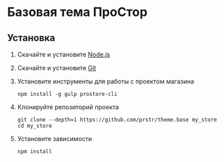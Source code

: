 # Базовая тема ПроCтор

## Установка

1. Скачайте и установите [Node.js](http://nodejs.org)

2. Скачайте и установите [Git](http://git-scm.com/)

3. Установите инструменты для работы с проектом магазина

    ```
    npm install -g gulp prostore-cli 
    ```
    
4. Клонируйте репозиторий проекта

    ```
    git clone --depth=1 https://github.com/prstr/theme.base my_store
    cd my_store
    ```

5. Установите зависимости

    ```
    npm install
    ```
    

